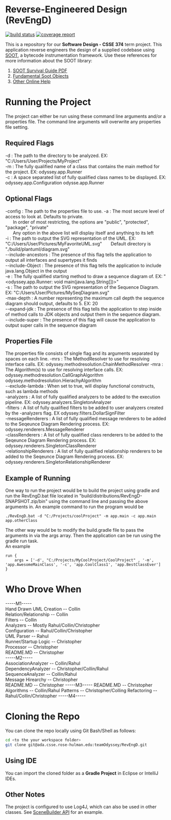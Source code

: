 # Reverse-Engineered Design (RevEngD)

[![build status](https://ada.csse.rose-hulman.edu/teamOdyssey/RevEngD/badges/master/build.svg)](https://ada.csse.rose-hulman.edu/teamOdyssey/RevEngD/commits/master)
[![coverage report](https://ada.csse.rose-hulman.edu/teamOdyssey/RevEngD/badges/master/coverage.svg)](https://ada.csse.rose-hulman.edu/teamOdyssey/RevEngD/commits/master)

This is a repository for our **Software Design - CSSE 374** term project. This application reverse engineers the design of a supplied codebase using [SOOT](https://github.com/Sable/soot), a bytecode instrumentation framework. Use these references for more information about the SOOT library:
1. [SOOT Survival Guide PDF](http://www.brics.dk/SootGuide/sootsurvivorsguide.pdf)
2. [Fundamental Soot Objects](https://github.com/Sable/soot/wiki/Fundamental-Soot-objects)
3. [Other Online Help](https://github.com/Sable/soot/wiki/Getting-help)

# Running the Project
The project can either be run using these command line arguments and/or a properties file. The command line arguments will overwrite any properties file setting.

## Required Flags
  -d : The path to the directory to be analyzed. EX: "C:/Users/User/Projects/MyProject"  
  -m : The fully qualified name of a class that contains the main method for the project. EX: odyssey.app.Runner  
  -c : A space separated list of fully qualified class names to be displayed.  EX: odyssey.app.Configuration odysse.app.Runner
## Optional Flags
  -config : The path to the properties file to use. 
  -a : The most secure level of access to look at. Defaults to private.  
  &nbsp;&nbsp;&nbsp;&nbsp;&nbsp;&nbsp;In order of most restricting, the options are "public", "protected", "package", "private"  
  &nbsp;&nbsp;&nbsp;&nbsp;&nbsp;&nbsp;Any option in the above list will display itself and anything to its left   
  -i : The path to output the SVG representation of the UML. EX: "C:/Users/User/Pictures/MyFavoriteUML.svg" 
  &nbsp;&nbsp;&nbsp;&nbsp;&nbsp;&nbsp;Default directory is "./build/plantuml/diagram.svg"    
  --include-ancestors : The presence of this flag tells the application to output all interfaces and supertypes it finds    
  --include-Object : The presence of this flag tells the application to include java.lang.Object in the output    
  -e : The fully qualified starting method to draw a sequence diagram of. EX: "<odyssey.app.Runner: void main(java.lang.String[])>"  
  -s : The path to output the SVG representation of the Sequence Diagram. EX: "C:/Users/User/Pictures/MySeqDiagram.svg"  
  -max-depth : A number representing the maximum call depth the sequence diagram should output, defaults to 5. EX: 20  
  --expand-jdk : The presence of this flag tells the application to step inside of method calls to JDK objects and output them in the sequence diagram.   
  --include-super : The presence of this flag will cause the application to output super calls in the sequence diagram   
## Properties File
The properties file consists of single flag and its arguments separated by spaces on each line.
  -mrs : The MethodResolver to use for resolving interface calls. EX: odyssey.methodresolution.ChainMethodResolver
  -mra : The Algorithm(s) to use for resolving interface calls. EX: odyssey.methodresolution.CallGraphAlgorithm odyssey.methodresolution.HierachyAlgorithm  
  --exclude-lambda : When set to true, will display functional constructs, such as lambda methods  
  -analyzers : A list of fully qualified analyzers to be added to the execution pipeline. EX: odyssey.analyzers.SingletonAnalyzer  
  -filters : A list of fully qualified filters to be added to user analyzers created by the -analyzers flag. EX odyssey.filters.DollarSignFilter  
  -messageRenderers : A list of fully qualified message renderers to be added to the Seqeunce Diagram Rendering process. EX: odyssey.renderers.MessageRenderer  
  -classRenderers : A list of fully qualified class renderers to be added to the Seqeunce Diagram Rendering process. EX: odyssey.renderers.SingletonClassRenderer  
  -relationshipRenderers : A list of fully qualified relationship renderers to be added to the Seqeunce Diagram Rendering process. EX: odyssey.renderers.SingletonRelationshipRenderer  


## Example of Running
One way to run the project would be to build the project using gradle and run the RevEngD.bat file located in
"build/distributions/RevEngD-SNAPSHOT.zip/bin" using the command line and passing the above arguments in. An example command to run the program would be  
```
./RevEngD.bat -d "C:/Projects/coolProject" -m app.main -c app.main app.otherClass
 ```
 The other way would be to modify the build.gradle file to pass the arguments in via the args array. Then the application can be run using the gradle run task.  
 An example 
 ```
 run {
     args = ['-d', "C:/Projects/MyCoolProject/CoolProject" , '-m', 'app.AwesomeMainClass', '-c', 'app.CoolClass1', 'app.BestClassEver']
 }
```

# Who Drove When
-----M1-----  
Hand Drawn UML Creation -- Collin    
Relation/Relationship -- Collin     
Filters -- Collin   
Analyzers -- Mostly Rahul/Collin/Christopher  
Configuration -- Rahul/Collin/Christopher    
UML Parser -- Rahul   
Runner/Startup Logic -- Christopher     
Processor -- Christopher     
README.MD -- Christopher  
-----M2-----  
AssociationAnalyzer -- Collin/Rahul  
DependencyAnalyzer -- Christopher/Collin/Rahul  
SequenceAnalyzer -- Collin/Rahul  
Message Hirearchy -- Christopher  
README.MD -- Christopher 
-----M3-----
README.MD -- Christopher
Algorithms -- Collin/Rahul
Patterns -- Christopher/Colling
Refactoring -- Rahul/Collin/Christopher
-----M4-----

# Cloning the Repo
You can clone the repo locally using Git Bash/Shell as follows:
```bash
cd <to the your workspace folder>
git clone git@ada.csse.rose-hulman.edu:teamOdyssey/RevEngD.git
```

## Using IDE
You can import the cloned folder as a **Gradle Project** in Eclipse or IntelliJ IDEs.

## Other Notes
The project is configured to use Log4J, which can also be used in other classes. 
See [SceneBuilder API](/src/main/java/csse374/revengd/soot/SceneBuilder.java) for an example. 

